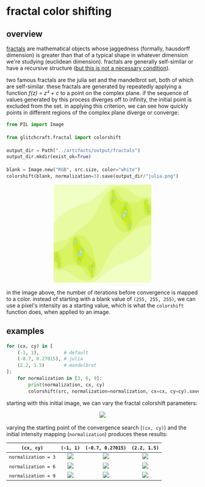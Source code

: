 # fractal color shifting

## overview
[fractals](https://en.wikipedia.org/wiki/Fractal) are mathematical objects whose jaggedness (formally, hausdorff dimension) is greater than that of a typical shape in whatever dimension we're studying (euclidean dimension). fractals are generally self-similar or have a recursive structure ([but this is not a necessary condition](https://www.youtube.com/watch?v=gB9n2gHsHN4)). 

two famous fractals are the julia set and the mandelbrot set, both of which are self-similar. these fractals are generated by repeatedly applying a function _f(z) = z² + c_ to a point on the complex plane. if the sequence of values generated by this process diverges off to infinity, the initial point is excluded from the set. in applying this criterion, we can see how quickly points in different regions of the complex plane diverge or converge: 

```python
from PIL import Image

from glitchcraft.fractal import colorshift

output_dir = Path("../artifacts/output/fractals")
output_dir.mkdir(exist_ok=True)

blank = Image.new("RGB", src.size, color="white")
colorshift(blank, normalization=3).save(output_dir/"julia.png")
```

<div align="center">
<img src=../artifacts/output/fractals/julia.png width="256">
</div>

in the image above, the number of iterations before convergence is mapped to a color. instead of starting with a blank value of `(255, 255, 255)`, we can use a pixel's intensity as a starting value, which is what the `colorshift` function does, when applied to an image.

## examples
```python
for (cx, cy) in [
    (-1, 1),         # default
    (-0.7, 0.27015), # julia  
    (2.2, 1.5)       # mandelbrot
]: 
    for normalization in [3, 6, 9]:
        print(normalization, cx, cy)
        colorshift(src, normalization=normalization, cx=cx, cy=cy).save(output_dir/("stream_shifted_{}_{}_{}.png".format(normalization, cx, cy)))
```
starting with this initial image, we can vary the fractal colorshift parameters:
<div align="center"><img src="../artifacts/input/stream_square.png" width="256"></div>

varying the starting point of the convergence search (`(cx, cy)`) and the initial intensity mapping (`normalization`) produces these results:

| `(cx, cy)`          | `(-1, 1)`     | `(-0.7, 0.27015)` | `(2.2, 1.5)` |
|:-------------------:|:-------------:|:-----------------:|:------------:|
| `normalization = 3` | <img src="../artifacts/output/fractals/stream_shifted_3_-1_1.png" width="200"> | <img src="../artifacts/output/fractals/stream_shifted_3_-0.7_0.27015.png" width="200"> | <img src="../artifacts/output/fractals/stream_shifted_3_2.2_1.5.png" width="200"> | 
| `normalization = 6` | <img src="../artifacts/output/fractals/stream_shifted_6_-1_1.png" width="200"> | <img src="../artifacts/output/fractals/stream_shifted_6_-0.7_0.27015.png" width="200"> | <img src="../artifacts/output/fractals/stream_shifted_6_2.2_1.5.png" width="200"> | 
| `normalization = 9` | <img src="../artifacts/output/fractals/stream_shifted_9_-1_1.png" width="200"> | <img src="../artifacts/output/fractals/stream_shifted_9_-0.7_0.27015.png" width="200"> | <img src="../artifacts/output/fractals/stream_shifted_9_2.2_1.5.png" width="200"> | 


